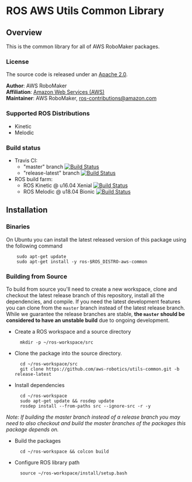 # ROS AWS Utils Common Library


## Overview
This is the common library for all of AWS RoboMaker packages.

### License
The source code is released under an [Apache 2.0].

**Author**: AWS RoboMaker<br/>
**Affiliation**: [Amazon Web Services (AWS)]<br/>
**Maintainer**: AWS RoboMaker, ros-contributions@amazon.com

### Supported ROS Distributions
- Kinetic
- Melodic

### Build status
* Travis CI:
    * "master" branch [![Build Status](https://travis-ci.org/aws-robotics/utils-common.svg?branch=master)](https://travis-ci.org/aws-robotics/utils-common/branches)
    * "release-latest" branch [![Build Status](https://travis-ci.org/aws-robotics/utils-common.svg?branch=release-latest)](https://travis-ci.org/aws-robotics/utils-common/branches)
* ROS build farm:
    * ROS Kinetic @ u16.04 Xenial [![Build Status](http://build.ros.org/job/Kbin_uX64__aws_common__ubuntu_xenial_amd64__binary/badge/icon)](http://build.ros.org/job/Kbin_uX64__aws_common__ubuntu_xenial_amd64__binary)
    * ROS Melodic @ u18.04 Bionic [![Build Status](http://build.ros.org/job/Mbin_uB64__aws_common__ubuntu_bionic_amd64__binary/badge/icon)](http://build.ros.org/job/Mbin_uB64__aws_common__ubuntu_bionic_amd64__binary)


## Installation

### Binaries
On Ubuntu you can install the latest released version of this package using the following command

        sudo apt-get update
        sudo apt-get install -y ros-$ROS_DISTRO-aws-common

### Building from Source

To build from source you'll need to create a new workspace, clone and checkout the latest release branch of this repository, install all the dependencies, and compile. If you need the latest development features you can clone from the `master` branch instead of the latest release branch. While we guarantee the release branches are stable, __the `master` should be considered to have an unstable build__ due to ongoing development. 

- Create a ROS workspace and a source directory

        mkdir -p ~/ros-workspace/src

- Clone the package into the source directory. 

        cd ~/ros-workspace/src
        git clone https://github.com/aws-robotics/utils-common.git -b release-latest

- Install dependencies

        cd ~/ros-workspace 
        sudo apt-get update && rosdep update
        rosdep install --from-paths src --ignore-src -r -y
        
_Note: If building the master branch instead of a release branch you may need to also checkout and build the master branches of the packages this package depends on._

- Build the packages

        cd ~/ros-workspace && colcon build

- Configure ROS library path

        source ~/ros-workspace/install/setup.bash


[Amazon Web Services (AWS)]: https://aws.amazon.com/
[Apache 2.0]: https://aws.amazon.com/apache-2-0/

